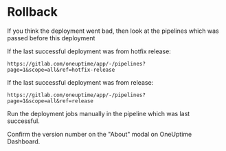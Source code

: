 # Rollback

If you think the deployment went bad, then look at the pipelines which was passed before this deployment

If the last successful deployment was from hotfix release:

`https://gitlab.com/oneuptime/app/-/pipelines?page=1&scope=all&ref=hotfix-release`

If the last successful deployment was from release:

`https://gitlab.com/oneuptime/app/-/pipelines?page=1&scope=all&ref=release`

Run the deployment jobs manually in the pipeline which was last successful.

Confirm the version number on the "About" modal on OneUptime Dashboard.
